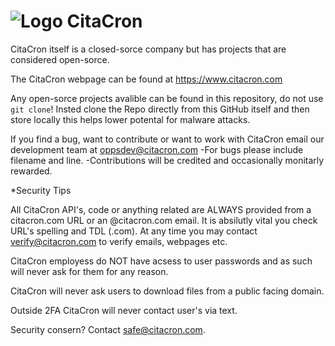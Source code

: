 # ![Logo](https://webvisy.com/wp-content/uploads/2024/08/Untitled-design-1.png) CitaCron
CitaCron itself is a closed-sorce company but has projects that are considered open-sorce.

The CitaCron webpage can be found at https://www.citacron.com

Any open-sorce projects avalible can be found in this repository, do not use <code>git clone</code>! Insted clone the Repo directly from this GitHub itself and then store locally this helps lower potental for malware attacks.

If you find a bug, want to contribute or want to work with CitaCron email our development team at oppsdev@citacron.com
-For bugs please include filename and line.
-Contributions will be credited and occasionally monitarly rewarded.

*Security Tips

All CitaCron API's, code or anything related are ALWAYS provided from a citacron.com URL or an @citacron.com email. It is absilutly vital you check URL's spelling and TDL (.com). At any time you may contact verify@citacron.com to verify emails, webpages etc.

CitaCron employess do NOT have acsess to user passwords and as such will never ask for them for any reason.

CitaCron will never ask users to download files from a public facing domain.

Outside 2FA CitaCron will never contact user's via text.

Security consern? Contact safe@citacron.com.


